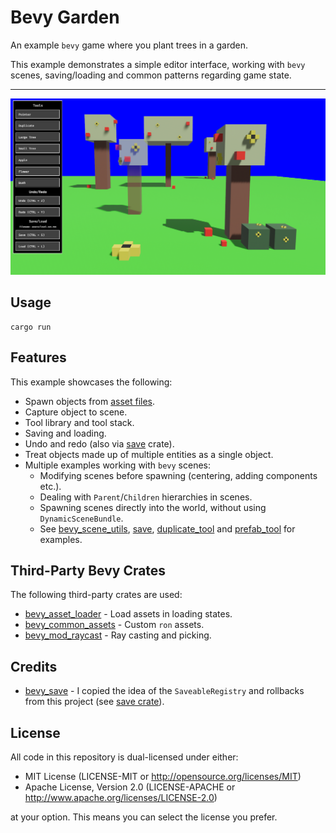 # Bevy Garden

An example `bevy` game where you plant trees in a garden.

This example demonstrates a simple editor interface, working with `bevy` scenes, saving/loading and common patterns
regarding game state.

---

![Example Screenshot Image](./images/screenshot.png)

## Usage

```shell
cargo run
```

## Features

This example showcases the following:

* Spawn objects from [asset files](assets/tools).
* Capture object to scene.
* Tool library and tool stack.
* Saving and loading.
* Undo and redo (also via [save](crates/save/src) crate).
* Treat objects made up of multiple entities as a single object.
* Multiple examples working with `bevy` scenes:
  * Modifying scenes before spawning (centering, adding components etc.).
  * Dealing with `Parent`/`Children` hierarchies in scenes.
  * Spawning scenes directly into the world, without using `DynamicSceneBundle`.
  * See [bevy_scene_utils](crates/bevy_scene_utils/src), [save](crates/save/src),
    [duplicate_tool](crates/duplicate_tool/src) and [prefab_tool](crates/prefab_tool/src/commands.rs) for examples.

## Third-Party Bevy Crates

The following third-party crates are used:

- [bevy_asset_loader](https://github.com/NiklasEi/bevy_asset_loader) - Load assets in loading states.
- [bevy_common_assets](https://github.com/NiklasEi/bevy_common_assets) - Custom `ron` assets.
- [bevy_mod_raycast](https://github.com/aevyrie/bevy_mod_raycast) - Ray casting and picking.

## Credits

- [bevy_save](https://github.com/hankjordan/bevy_save) - I copied the idea of the `SaveableRegistry` and rollbacks
  from this project (see [save crate](crates/save/src)).

## License

All code in this repository is dual-licensed under either:

- MIT License (LICENSE-MIT or http://opensource.org/licenses/MIT)
- Apache License, Version 2.0 (LICENSE-APACHE or http://www.apache.org/licenses/LICENSE-2.0)

at your option. This means you can select the license you prefer.

